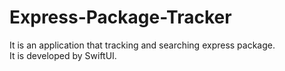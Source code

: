 # Express-Package-Tracker

It is an application that tracking and searching express package.  
It is developed by SwiftUI.
